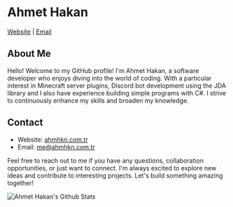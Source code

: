 # Ahmet Hakan

[Website](https://ahmhkn.com.tr) | [Email](mailto:me@ahmhkn.com.tr)

## About Me
Hello! Welcome to my GitHub profile! I'm Ahmet Hakan, a software developer who enjoys diving into the world of coding. With a particular interest in Minecraft server plugins, Discord bot development using the JDA library and I also have experience building simple programs with C#. I strive to continuously enhance my skills and broaden my knowledge.

## Contact
- Website: [ahmhkn.com.tr](https://ahmhkn.com.tr)
- Email: [me@ahmhkn.com.tr](mailto:me@ahmhkn.com.tr)

Feel free to reach out to me if you have any questions, collaboration opportunities, or just want to connect. I'm always excited to explore new ideas and contribute to interesting projects. Let's build something amazing together!

<img align="left" alt="Ahmet Hakan's Github Stats" src="https://github-readme-stats.vercel.app/api?username=ahmhkn0&show_icons=true&theme=dracula&count_private=true" />
